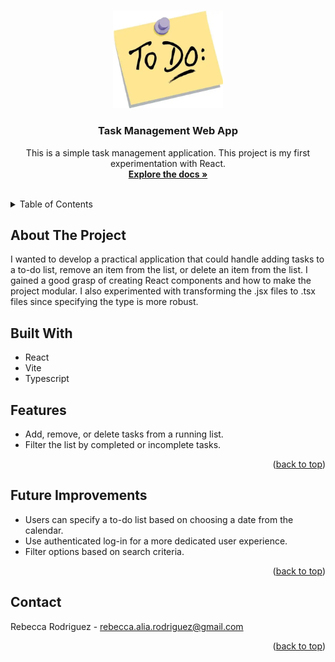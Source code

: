 
<a id="readme-top"></a>

<!-- PROJECT LOGO -->
<br />
<div align="center">
  <a href="https://github.com/rrodriguez-98/Task_App">
    <img src="./src/assets/toDo.png" alt="Logo" width="35%" height="35%">
  </a>

<h3 align="center">Task Management Web App</h3>

  <p align="center">
    This is a simple task management application. This project is my first experimentation with React.
    <br />
    <a href="https://github.com/rrodriguez-98/Task_App"><strong>Explore the docs »</strong></a>
    <br />
    <br />
</div>



<!-- TABLE OF CONTENTS -->
<details>
  <summary>Table of Contents</summary>
  <ol>
    <li>
      <a href="#about-the-project">About The Project</a>
      <ul>
        <li><a href="#built-with">Built With</a></li>
      </ul>
    </li>
    <li><a href="#usage">Features</a></li>
    <li><a href="#improvements">Future Improvements</a></li>
    <li><a href="#contact">Contact</a></li>
  </ol>
</details>



<!-- ABOUT THE PROJECT -->
<a id="about-the-project"></a>
## About The Project

I wanted to develop a practical application that could handle adding tasks to a to-do list, remove an item from the list, or delete an item from the list. I gained a good grasp of creating React components and how to make the project modular. I also experimented with transforming the .jsx files to .tsx files since specifying the type is more robust. 


## Built With
<a id="built-with"></a>
* React
* Vite
* Typescript

<!-- USAGE EXAMPLES -->
<a id="usage"></a>
## Features
* Add, remove, or delete tasks from a running list.
* Filter the list by completed or incomplete tasks.

<p align="right">(<a href="#readme-top">back to top</a>)</p>

<!-- FUTURE IMPROVEMENTS -->
<a id="improvements"></a>
## Future Improvements
* Users can specify a to-do list based on choosing a date from the calendar.
* Use authenticated log-in for a more dedicated user experience.
* Filter options based on search criteria.

<p align="right">(<a href="#readme-top">back to top</a>)</p>

<!-- CONTACT -->
<a id="contact"></a>
## Contact

Rebecca Rodriguez - rebecca.alia.rodriguez@gmail.com

<p align="right">(<a href="#readme-top">back to top</a>)</p>
